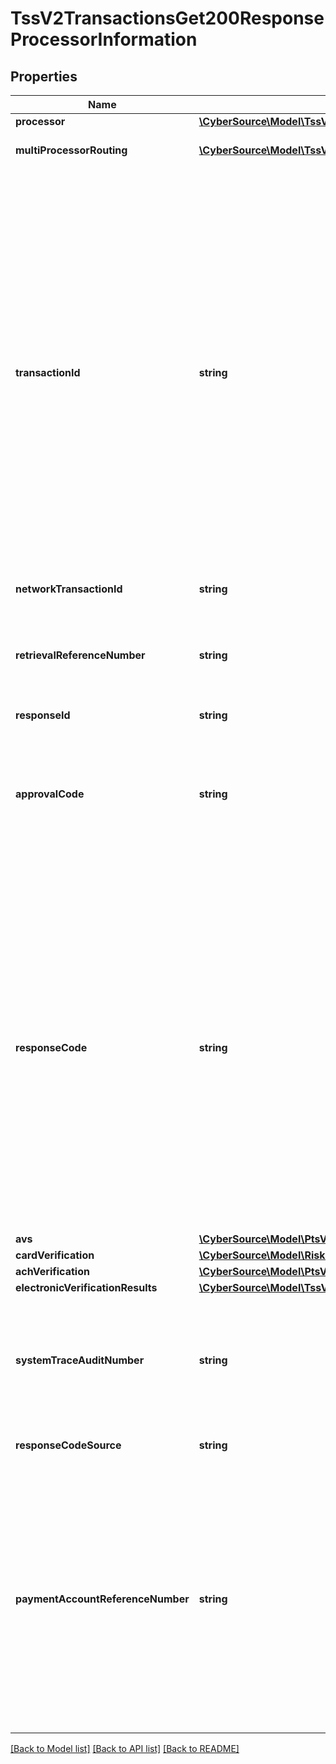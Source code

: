 # TssV2TransactionsGet200ResponseProcessorInformation

## Properties
Name | Type | Description | Notes
------------ | ------------- | ------------- | -------------
**processor** | [**\CyberSource\Model\TssV2TransactionsGet200ResponseProcessorInformationProcessor**](TssV2TransactionsGet200ResponseProcessorInformationProcessor.md) |  | [optional] 
**multiProcessorRouting** | [**\CyberSource\Model\TssV2TransactionsGet200ResponseProcessorInformationMultiProcessorRouting[]**](TssV2TransactionsGet200ResponseProcessorInformationMultiProcessorRouting.md) | An array of object that contains the list of acquirer response codes &amp; reasons if a transaction is routed to multiple acquirers. | [optional] 
**transactionId** | **string** | Network transaction identifier (TID). You can use this value to identify a specific transaction when you are discussing the transaction with your processor. Not all processors provide this value.  Returned by the authorization service.  #### PIN debit Transaction identifier generated by the processor.  Returned by PIN debit credit.  #### GPX Processor transaction ID.  #### Cielo For Cielo, this value is the non-sequential unit (NSU) and is supported for all transactions. The value is generated by Cielo or the issuing bank.  #### Comercio Latino For Comercio Latino, this value is the proof of sale or non-sequential unit (NSU) number generated by the acquirers Cielo and Rede, or the issuing bank.  #### CyberSource through VisaNet and GPN For details about this value for CyberSource through VisaNet and GPN, see \&quot;Network Transaction Identifiers\&quot; in [Credit Card Services Using the SCMP API.](https://apps.cybersource.com/library/documentation/dev_guides/CC_Svcs_SCMP_API/html/)  #### Moneris This value identifies the transaction on a host system. It contains the following information: - Terminal used to process the transaction - Shift during which the transaction took place - Batch number - Transaction number within the batch You must store this value. If you give the customer a receipt, display this value on the receipt.  **Example** For the value 66012345001069003: - Terminal ID &#x3D; 66012345 - Shift number &#x3D; 001 - Batch number &#x3D; 069 - Transaction number &#x3D; 003 | [optional] 
**networkTransactionId** | **string** | Same value as &#x60;processorInformation.transactionId&#x60; | [optional] 
**retrievalReferenceNumber** | **string** | #### Ingenico ePayments Unique number that CyberSource generates to identify the transaction. You can use this value to identify transactions in the Ingenico ePayments Collections Report, which provides settlement information. Contact customer support for information about the report.  ### CyberSource through VisaNet Retrieval request number. | [optional] 
**responseId** | **string** | Response ID sent from the processor. | [optional] 
**approvalCode** | **string** | Authorization code. Returned only when the processor returns this value.  The length of this value depends on your processor.  Returned by authorization service.  #### PIN debit Authorization code that is returned by the processor.  Returned by PIN debit credit.  #### Elavon Encrypted Account Number Program The returned value is OFFLINE.  #### TSYS Acquiring Solutions The returned value for a successful zero amount authorization is 000000. | [optional] 
**responseCode** | **string** | For most processors, this is the error message sent directly from the bank. Returned only when the processor returns this value.  **Important** Do not use this field to evaluate the result of the authorization.  #### PIN debit Response value that is returned by the processor or bank. **Important** Do not use this field to evaluate the results of the transaction request.  Returned by PIN debit credit, PIN debit purchase, and PIN debit reversal.  #### AIBMS If this value is &#x60;08&#x60;, you can accept the transaction if the customer provides you with identification.  #### Atos This value is the response code sent from Atos and it might also include the response code from the bank. Format: &#x60;aa,bb&#x60; with the two values separated by a comma and where: - &#x60;aa&#x60; is the two-digit error message from Atos. - &#x60;bb&#x60; is the optional two-digit error message from the bank.  #### Comercio Latino This value is the status code and the error or response code received from the processor separated by a colon. Format: [status code]:E[error code] or [status code]:R[response code] Example &#x60;2:R06&#x60;  #### JCN Gateway Processor-defined detail error code. The associated response category code is in the &#x60;processorInformation.responseCategoryCode&#x60; field. String (3) | [optional] 
**avs** | [**\CyberSource\Model\PtsV2PaymentsPost201ResponseProcessorInformationAvs**](PtsV2PaymentsPost201ResponseProcessorInformationAvs.md) |  | [optional] 
**cardVerification** | [**\CyberSource\Model\Riskv1decisionsProcessorInformationCardVerification**](Riskv1decisionsProcessorInformationCardVerification.md) |  | [optional] 
**achVerification** | [**\CyberSource\Model\PtsV2PaymentsPost201ResponseProcessorInformationAchVerification**](PtsV2PaymentsPost201ResponseProcessorInformationAchVerification.md) |  | [optional] 
**electronicVerificationResults** | [**\CyberSource\Model\TssV2TransactionsGet200ResponseProcessorInformationElectronicVerificationResults**](TssV2TransactionsGet200ResponseProcessorInformationElectronicVerificationResults.md) |  | [optional] 
**systemTraceAuditNumber** | **string** | This field is returned only for **American Express Direct** and **CyberSource through VisaNet**. Returned by authorization and incremental authorization services.  #### American Express Direct  System trace audit number (STAN). This value identifies the transaction and is useful when investigating a chargeback dispute.  #### CyberSource through VisaNet  System trace number that must be printed on the customer’s receipt. | [optional] 
**responseCodeSource** | **string** | Used by Visa only and contains the response source/reason code that identifies the source of the response decision. | [optional] 
**paymentAccountReferenceNumber** | **string** | Visa-generated reference number that identifies a card-present transaction for which you provided one of the following:   - Visa primary account number (PAN)  - Visa-generated token for a PAN  This reference number serves as a link to the cardholder account and to all transactions for that account. This reply field is returned only for CyberSource through VisaNet.  **Note** On CyberSource through VisaNet, the value for this field corresponds to the following data in the TC 33 capture file: - Record: CP01 TCR8 - Position: 79-110 - Field: Payment Account Reference  The TC 33 Capture file contains information about the purchases and refunds that a merchant submits to CyberSource. CyberSource through VisaNet creates the TC 33 Capture file at the end of the day and sends it to the merchant’s acquirer, who uses this information to facilitate end-of-day clearing processing with payment networks. | [optional] 

[[Back to Model list]](../README.md#documentation-for-models) [[Back to API list]](../README.md#documentation-for-api-endpoints) [[Back to README]](../README.md)



